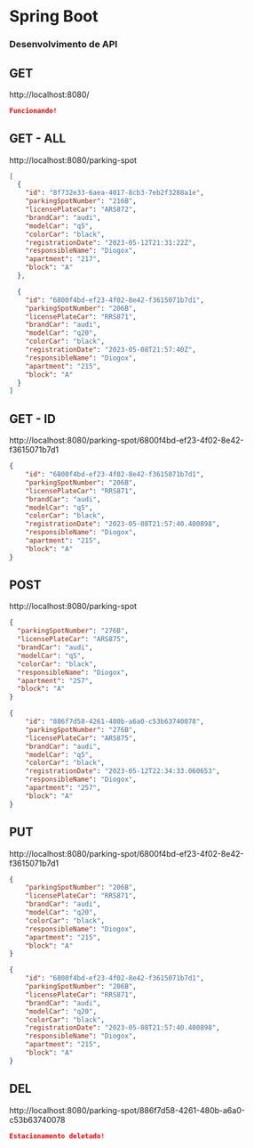 

# Spring Boot

### Desenvolvimento de API



## GET

http://localhost:8080/

```json
Funcionando!
```


## GET - ALL

http://localhost:8080/parking-spot

```json
[
  {
    "id": "8f732e33-6aea-4017-8cb3-7eb2f3288a1e",
    "parkingSpotNumber": "216B",
    "licensePlateCar": "ARS872",
    "brandCar": "audi",
    "modelCar": "q5",
    "colorCar": "black",
    "registrationDate": "2023-05-12T21:31:22Z",
    "responsibleName": "Diogox",
    "apartment": "217",
    "block": "A"
  },

  {
    "id": "6800f4bd-ef23-4f02-8e42-f3615071b7d1",
    "parkingSpotNumber": "206B",
    "licensePlateCar": "RRS871",
    "brandCar": "audi",
    "modelCar": "q20",
    "colorCar": "black",
    "registrationDate": "2023-05-08T21:57:40Z",
    "responsibleName": "Diogox",
    "apartment": "215",
    "block": "A"
  }
]
```

## GET - ID

http://localhost:8080/parking-spot/6800f4bd-ef23-4f02-8e42-f3615071b7d1

```json
{
    "id": "6800f4bd-ef23-4f02-8e42-f3615071b7d1",
    "parkingSpotNumber": "206B",
    "licensePlateCar": "RRS871",
    "brandCar": "audi",
    "modelCar": "q5",
    "colorCar": "black",
    "registrationDate": "2023-05-08T21:57:40.400898",
    "responsibleName": "Diogox",
    "apartment": "215",
    "block": "A"
}
```


## POST

http://localhost:8080/parking-spot

```json
{
  "parkingSpotNumber": "276B",
  "licensePlateCar": "ARS875",
  "brandCar": "audi",
  "modelCar": "q5",
  "colorCar": "black",
  "responsibleName": "Diogox",
  "apartment": "257",
  "block": "A"
}
```

```json
{
    "id": "886f7d58-4261-480b-a6a0-c53b63740078",
    "parkingSpotNumber": "276B",
    "licensePlateCar": "ARS875",
    "brandCar": "audi",
    "modelCar": "q5",
    "colorCar": "black",
    "registrationDate": "2023-05-12T22:34:33.060653",
    "responsibleName": "Diogox",
    "apartment": "257",
    "block": "A"
}
```


## PUT

http://localhost:8080/parking-spot/6800f4bd-ef23-4f02-8e42-f3615071b7d1

```json
{
    "parkingSpotNumber": "206B",
    "licensePlateCar": "RRS871",
    "brandCar": "audi",
    "modelCar": "q20",
    "colorCar": "black",
    "responsibleName": "Diogox",
    "apartment": "215",
    "block": "A"
}
```

```json
{
    "id": "6800f4bd-ef23-4f02-8e42-f3615071b7d1",
    "parkingSpotNumber": "206B",
    "licensePlateCar": "RRS871",
    "brandCar": "audi",
    "modelCar": "q20",
    "colorCar": "black",
    "registrationDate": "2023-05-08T21:57:40.400898",
    "responsibleName": "Diogox",
    "apartment": "215",
    "block": "A"
}
```

## DEL


http://localhost:8080/parking-spot/886f7d58-4261-480b-a6a0-c53b63740078

```json
Estacionamento deletado!
```
